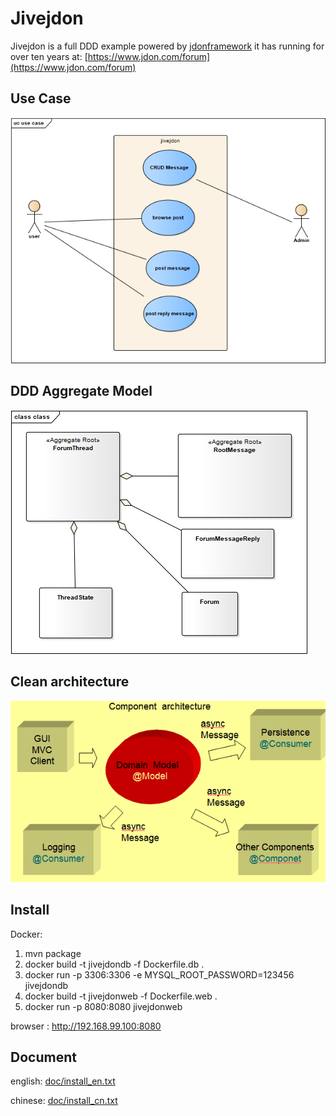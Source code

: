 Jivejdon
=========================================

Jivejdon is a full DDD example powered by [jdonframework](https://github.com/banq/jdonframework) 
 it has 
running  for over ten years
at: [https://www.jdon.com/forum](https://www.jdon.com/forum)

Use Case
------------------------------------
![avatar](./doc/usecase.png)

DDD Aggregate Model
------------------------------------
![avatar](./doc/aggregates.png)


Clean architecture
--------------------------------------
![avatar](./doc/clean.png)


Install
------------------------------------
Docker:
1. mvn package
2. docker build -t jivejdondb -f Dockerfile.db .
3. docker run  -p 3306:3306  -e MYSQL_ROOT_PASSWORD=123456 jivejdondb
4. docker build -t jivejdonweb -f Dockerfile.web .
5. docker run  -p 8080:8080 jivejdonweb

browser : http://192.168.99.100:8080


Document
------------------------------------

english: [doc/install_en.txt](./doc/install_en.txt)

chinese: [doc/install_cn.txt](./doc/install_cn.txt)


